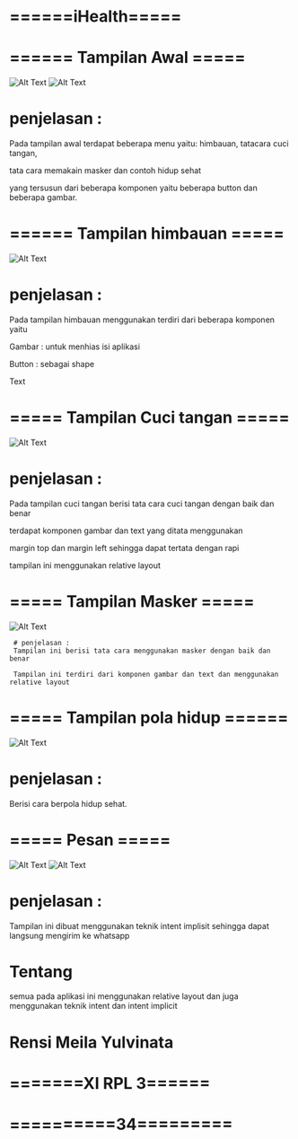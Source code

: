 # ======iHealth=====

# ====== Tampilan Awal =====
![Alt Text](https://github.com/rensimeila04/keepHealth/blob/master/poto/8.jpg)
![Alt Text](https://github.com/rensimeila04/keepHealth/blob/master/poto/%20(1).jpeg)
   
   # penjelasan :
   Pada tampilan awal terdapat beberapa menu yaitu: himbauan, tatacara cuci tangan, 
   
   tata cara memakain masker dan contoh hidup sehat
   
   yang tersusun dari beberapa komponen yaitu beberapa button dan beberapa gambar.
   
# ====== Tampilan himbauan =====
![Alt Text](https://github.com/rensimeila04/keepHealth/blob/master/poto/%20(5).jpeg)

   # penjelasan : 
   Pada tampilan himbauan menggunakan terdiri dari beberapa komponen yaitu
   
   Gambar : untuk menhias isi aplikasi
   
   Button : sebagai shape
   
   Text
   
# ===== Tampilan Cuci tangan =====
![Alt Text](https://github.com/rensimeila04/keepHealth/blob/master/poto/%20(6).jpeg)

   # penjelasan   :
   Pada tampilan cuci tangan berisi tata cara cuci tangan dengan baik dan benar
   
   terdapat komponen gambar dan text yang ditata menggunakan 
   
   margin top dan margin left sehingga dapat tertata dengan rapi
   
   tampilan ini menggunakan relative layout
   
# ===== Tampilan Masker =====
![Alt Text](https://github.com/rensimeila04/keepHealth/blob/master/poto/%20(4).jpeg)

     # penjelasan :
     Tampilan ini berisi tata cara menggunakan masker dengan baik dan benar 
     
     Tampilan ini terdiri dari komponen gambar dan text dan menggunakan relative layout
     
# ===== Tampilan pola hidup ======
![Alt Text](https://github.com/rensimeila04/keepHealth/blob/master/poto/%20(2).jpeg)
   # penjelasan   :
   Berisi cara berpola hidup sehat.
   
# ===== Pesan =====
![Alt Text](https://github.com/rensimeila04/keepHealth/blob/master/poto/%20(3).jpeg)
![Alt Text](https://github.com/rensimeila04/keepHealth/blob/master/poto/7.jpg)
   # penjelasan   :
   Tampilan ini dibuat menggunakan teknik intent implisit sehingga dapat langsung mengirim ke whatsapp
   
# Tentang
semua pada aplikasi ini menggunakan relative layout dan juga menggunakan teknik intent dan intent implicit

# Rensi Meila Yulvinata
# =======XI RPL 3======
# ==========34=========
